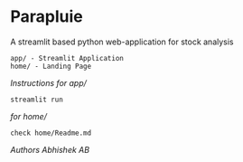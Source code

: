 # Parapluie 

A streamlit based python web-application for stock analysis

    app/ - Streamlit Application
    home/ - Landing Page

*Instructions*
*for app/*

    streamlit run

*for home/*

    check home/Readme.md



*Authors
Abhishek AB*


